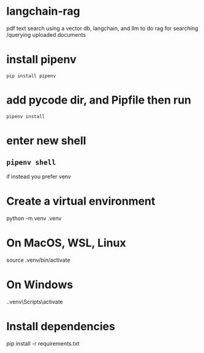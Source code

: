 # langchain-rag

pdf text search using a vector db, langchain, and llm to do rag for searching /querying uploaded documents

# install pipenv

`pip install pipenv`

# add pycode dir, and Pipfile then run

`pipenv install`

# enter new shell

## `pipenv shell`

if instead you prefer venv

# Create a virtual environment

python -m venv .venv

# On MacOS, WSL, Linux

source .venv/bin/activate

# On Windows

.\.venv\Scripts\activate

# Install dependencies

pip install -r requirements.txt
